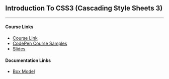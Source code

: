 ## Introduction To CSS3 (Cascading Style Sheets 3)
<hr>

#### Course Links
* [Course Link](https://www.coursera.org/learn/introcss/)
* [CodePen Course Samples](http://codepen.io/collection/noEQed/)
* [Slides](https://d18ky98rnyall9.cloudfront.net/_6fb69eabde5662fc69073f044056cafd_introcss.ppt.zip?Expires=1485475200&Signature=OiNEV-0bOC1Yv2QBywFQbUWsh7aFRtZmh-Ot-qhUrv8~njS8L6~fkWM6dqmAYVBYc4VgAthfXmL4HWDryXMVUYompis0WWn93hRlmN~-3zv5AoP9FYIz8os0hDaYaBCbCxbYAJh~30VXVs2~guz7hm8OAf-lRBOoW~u-nl95fbQ_&Key-Pair-Id=APKAJLTNE6QMUY6HBC5A)

#### Documentation Links
* [Box Model](http://www.w3schools.com/css/css_boxmodel.asp)